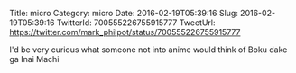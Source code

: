 Title: micro
Category: micro
Date: 2016-02-19T05:39:16
Slug: 2016-02-19T05:39:16
TwitterId: 700555226755915777
TweetUrl: https://twitter.com/mark_philpot/status/700555226755915777

I'd be very curious what someone not into anime would think of Boku dake ga Inai Machi